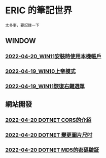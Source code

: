  # ERIC 的筆記世界

 ```
 太多事，要記錄一下
 ```
 ## WINDOW
 ### [2022-04-20_WIN11安裝時使用本機帳戶](./Windows/WIN11安裝時使用本機帳戶.md)
 ### [2022-04-19_WIN10上帝模式](./Windows/WIN10上帝模式.md)
 ### [2022-04-19_WIN11恢復右鍵選單](./Windows/WINDOWS11恢復WIN10的右鍵選單.md)
 ## 網站開發
 ### [2022-04-20 DOTNET CORS的介紹](./dotnet/CORS的介紹.md)
 ### [2022-04-20 DOTNET 變更圖片尺吋](./dotnet/變更圖片的尺吋.md)
 ### [2022-04-20 DOTNET MD5的密碼驗証](./dotnet/MD5的驗証.md)
